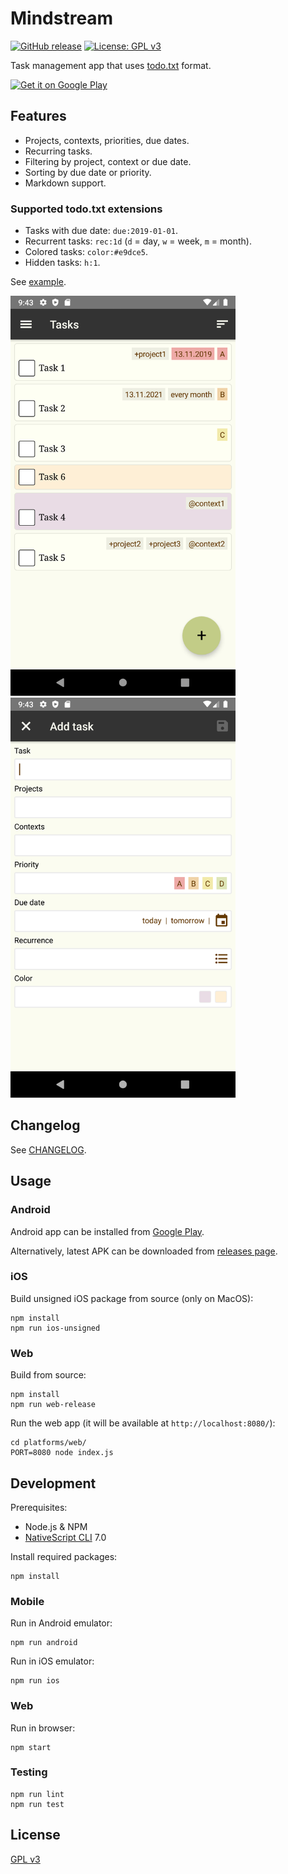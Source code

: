 # Mindstream

[![GitHub release](https://img.shields.io/github/release/xuhcc/mindstream)](https://github.com/xuhcc/mindstream/releases)
[![License: GPL v3](https://img.shields.io/github/license/xuhcc/mindstream)](https://github.com/xuhcc/mindstream/blob/HEAD/LICENSE)

Task management app that uses [todo.txt](http://todotxt.org/) format.

<a href="https://play.google.com/store/apps/details?id=im.mindstream.mobile"><img width="200" alt="Get it on Google Play" src="https://play.google.com/intl/en_gb/badges/images/generic/en_badge_web_generic.png" /></a>

## Features

- Projects, contexts, priorities, due dates.
- Recurring tasks.
- Filtering by project, context or due date.
- Sorting by due date or priority.
- Markdown support.

### Supported todo.txt extensions

- Tasks with due date: `due:2019-01-01`.
- Recurrent tasks: `rec:1d` (`d` = day, `w` = week, `m` = month).
- Colored tasks: `color:#e9dce5`.
- Hidden tasks: `h:1`.

See [example](metadata/todo.txt).

<img src="metadata/en-US/images/phoneScreenshots/screenshot_tasks.png" width="360"> <img src="metadata/en-US/images/phoneScreenshots/screenshot_add_task.png" width="360">

## Changelog

See [CHANGELOG](CHANGELOG.md).

## Usage

### Android

Android app can be installed from [Google Play](https://play.google.com/store/apps/details?id=im.mindstream.mobile).

Alternatively, latest APK can be downloaded from [releases page](https://github.com/xuhcc/mindstream/releases).

### iOS

Build unsigned iOS package from source (only on MacOS):

```
npm install
npm run ios-unsigned
```

### Web

Build from source:

```
npm install
npm run web-release
```

Run the web app (it will be available at `http://localhost:8080/`):

```
cd platforms/web/
PORT=8080 node index.js
```

## Development

Prerequisites:

* Node.js & NPM
* [NativeScript CLI](https://docs.nativescript.org/angular/start/quick-setup#step-2-install-the-nativescript-cli) 7.0

Install required packages:

```
npm install
```

### Mobile

Run in Android emulator:

```
npm run android
```

Run in iOS emulator:

```
npm run ios
```

### Web

Run in browser:

```
npm start
```

### Testing

```
npm run lint
npm run test
```

## License

[GPL v3](LICENSE)
